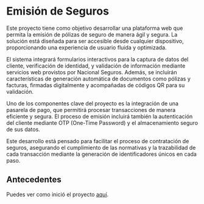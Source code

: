 # Emisión de Seguros

Este proyecto tiene como objetivo desarrollar una plataforma web que permita la emisión de pólizas de seguro de manera ágil y segura. La solución está diseñada para ser accesible desde cualquier dispositivo, proporcionando una experiencia de usuario fluida y optimizada.

El sistema integrará formularios interactivos para la captura de datos del cliente, verificación de identidad, y validación de información mediante servicios web provistos por Nacional Seguros. Además, se incluirán características de generación automática de documentos como pólizas y facturas, firmadas digitalmente y acompañadas de códigos QR para su validación.

Uno de los componentes clave del proyecto es la integración de una pasarela de pago, que permitirá procesar transacciones de manera eficiente y segura. El proceso de emisión incluirá también la autenticación del cliente mediante OTP (One-Time Password) y el almacenamiento seguro de sus datos.

Este desarrollo está pensado para facilitar el proceso de contratación de seguros, asegurando el cumplimiento de las normativas y la trazabilidad de cada transacción mediante la generación de identificadores únicos en cada paso.

## Antecedentes

Puedes ver como inició el proyecto [aquí](https://github.com/Nacional-Seguros/.github/wiki/Antecedentes).
